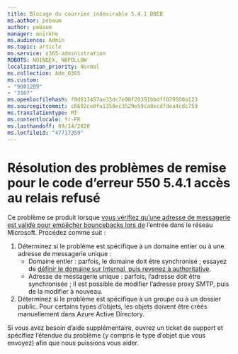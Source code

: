 ```yaml
---
title: Blocage du courrier indésirable 5.4.1 DBEB
ms.author: pebaum
author: pebaum
manager: mnirkhe
ms.audience: Admin
ms.topic: article
ms.service: o365-administration
ROBOTS: NOINDEX, NOFOLLOW
localization_priority: Normal
ms.collection: Adm_O365
ms.custom:
- "9001209"
- "3167"
ms.openlocfilehash: f9d613457ae33dc7e00f20391bbdff029500a123
ms.sourcegitcommit: c6692ce0fa1358ec3529e59ca0ecdfdea4cdc759
ms.translationtype: MT
ms.contentlocale: fr-FR
ms.lasthandoff: 09/14/2020
ms.locfileid: "47717359"
---
```

# <a name="fix-delivery-issues-for-error-code-550-541-relay-access-denied"></a>Résolution des problèmes de remise pour le code d’erreur 550 5.4.1 accès au relais refusé

Ce problème se produit lorsque [vous vérifiez qu’une adresse de messagerie est valide pour empêcher bouncebacks lors de](https://docs.microsoft.com/exchange/mail-flow-best-practices/use-directory-based-edge-blocking) l’entrée dans le réseau Microsoft. Procédez comme suit :

1. Déterminez si le problème est spécifique à un domaine entier ou à une adresse de messagerie unique :
    - Domaine entier : parfois, le domaine doit être synchronisé ; essayez de [définir le domaine sur Internal, puis revenez à authoritative](https://docs.microsoft.com/exchange/mail-flow-best-practices/manage-accepted-domains/manage-accepted-domains).
    - Adresse de messagerie unique : parfois, l’adresse doit être synchronisée ; Il est possible de modifier l’adresse proxy SMTP, puis de la modifier à nouveau.
2. Déterminez si le problème est spécifique à un groupe ou à un dossier public. Pour certains types d’objets, les objets doivent être créés manuellement dans Azure Active Directory.

Si vous avez besoin d’aide supplémentaire, ouvrez un ticket de support et spécifiez l’étendue du problème (y compris le type d’objet que vous envoyez) afin que nous puissions vous aider.